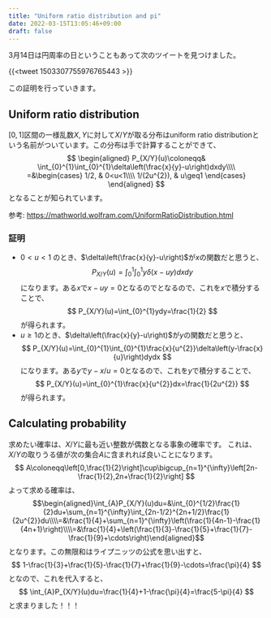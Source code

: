 ```yaml
---
title: "Uniform ratio distribution and pi"
date: 2022-03-15T13:05:46+09:00
draft: false
---
```


3月14日は円周率の日ということもあって次のツイートを見つけました。

{{<tweet 1503307755976765443 >}}

この証明を行っていきます。

## Uniform ratio distribution
$[0,1]$区間の一様乱数$X,Y$に対して$X/Y$が取る分布はuniform ratio distributionという名前がついています。この分布は手で計算することができて、
$$
\begin{aligned}
P_{X/Y}(u)\coloneqq& \int_{0}^{1}\int_{0}^{1}\delta\left(\frac{x}{y}-u\right)dxdy\\\\
=&\begin{cases}
1/2, & 0<u<1\\\\
1/(2u^{2}), & u\geq1
\end{cases}
\end{aligned}
$$
となることが知られています。

参考: https://mathworld.wolfram.com/UniformRatioDistribution.html

### 証明
- $0<u<1$ のとき、$\delta\left(\frac{x}{y}-u\right)$が$x$の関数だと思うと、
$$
P_{X/Y}(u)=\int_{0}^{1}\int_{0}^{1}y\delta(x-uy)dxdy
$$
になります。ある$x$で$x-uy=0$となるのでとなるので、これを$x$で積分することで、
$$
P_{X/Y}(u)=\int_{0}^{1}ydy=\frac{1}{2}
$$
が得られます。
- $u\geq1$のとき、$\delta\left(\frac{x}{y}-u\right)$が$y$の関数だと思うと、
$$
P_{X/Y}(u)=\int_{0}^{1}\int_{0}^{1}\frac{x}{u^{2}}\delta\left(y-\frac{x}{u}\right)dydx
$$
になります。ある$y$で$y-x/u=0$となるので、これを$y$で積分することで、
$$
P_{X/Y}(u)=\int_{0}^{1}\frac{x}{u^{2}}dx=\frac{1}{2u^{2}}
$$
が得られます。

## Calculating probability
求めたい確率は、$X/Y$に最も近い整数が偶数となる事象の確率です。
これは、$X/Y$の取りうる値が次の集合$A$に含まれれば良いことになります。
$$
A\coloneqq\left[0,\frac{1}{2}\right]\cup\bigcup_{n=1}^{\infty}\left[2n-\frac{1}{2},2n+\frac{1}{2}\right]
$$
よって求める確率は、
$$\begin{aligned}\int_{A}P_{X/Y}(u)du=&\int_{0}^{1/2}\frac{1}{2}du+\sum_{n=1}^{\infty}\int_{2n-1/2}^{2n+1/2}\frac{1}{2u^{2}}du\\\\=&\frac{1}{4}+\sum_{n=1}^{\infty}\left(\frac{1}{4n-1}-\frac{1}{4n+1}\right)\\\\=&\frac{1}{4}+\left(\frac{1}{3}-\frac{1}{5}+\frac{1}{7}-\frac{1}{9}+\cdots\right)\end{aligned}$$
となります。この無限和はライプニッツの公式を思い出すと、
$$
1-\frac{1}{3}+\frac{1}{5}-\frac{1}{7}+\frac{1}{9}-\cdots=\frac{\pi}{4}
$$
となので、これを代入すると、
$$
\int_{A}P_{X/Y}(u)du=\frac{1}{4}+1-\frac{\pi}{4}=\frac{5-\pi}{4}
$$
と求まりました！！！
